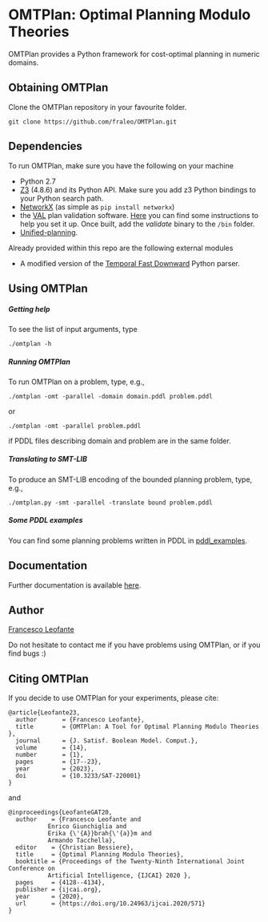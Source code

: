 # OMTPlan: Optimal Planning Modulo Theories

OMTPlan provides a Python framework for cost-optimal planning in numeric domains.


## Obtaining OMTPlan

Clone the OMTPlan repository in your favourite folder.
	
	git clone https://github.com/fraleo/OMTPlan.git


## Dependencies

To run OMTPlan, make sure you have the following on your machine

* Python 2.7
* [Z3](https://github.com/Z3Prover/z3) (4.8.6) and its Python API. Make sure you add z3 Python bindings to your Python search path.
* [NetworkX](https://networkx.github.io/) (as simple as `pip install networkx`)
* the [VAL](https://github.com/KCL-Planning/VAL) plan validation software. [Here](http://www.fast-downward.org/SettingUpVal) you can find some instructions to help you set it up. 
Once built, add the *validate* binary to  the `/bin` folder.
* [Unified-planning](https://github.com/aiplan4eu/unified-planning).



Already provided within this repo are the following external modules

* A modified version of the [Temporal Fast Downward](http://gki.informatik.uni-freiburg.de/tools/tfd/) Python parser.



## Using OMTPlan


##### Getting help

To see the list of input arguments, type

	./omtplan -h


##### Running OMTPlan

To run OMTPlan on a problem, type, e.g.,

	./omtplan -omt -parallel -domain domain.pddl problem.pddl

or

	./omtplan -omt -parallel problem.pddl

if PDDL files describing domain and problem are in the same folder.


##### Translating to SMT-LIB
 
To produce an SMT-LIB encoding of the bounded planning problem, type, e.g.,

	./omtplan.py -smt -parallel -translate bound problem.pddl 
 

##### Some PDDL examples

You can find some planning problems written in PDDL in [pddl_examples](/pddl_examples).


## Documentation

Further documentation is available [here](https://fraleo.github.io/OMTPlan/).


## Author

[Francesco Leofante](https://fraleo.github.io)

Do not hesitate to contact me if you have problems using OMTPlan, or if you find bugs :)


## Citing OMTPlan

If you decide to use OMTPlan for your experiments, please cite:

	@article{Leofante23,
	  author       = {Francesco Leofante},
	  title        = {OMTPlan: A Tool for Optimal Planning Modulo Theories },
	  journal      = {J. Satisf. Boolean Model. Comput.},
	  volume       = {14},
	  number       = {1},
	  pages        = {17--23},
	  year         = {2023},
	  doi          = {10.3233/SAT-220001}
	}

and 

	@inproceedings{LeofanteGAT20,
	  author    = {Francesco Leofante and
		       Enrico Giunchiglia and
		       Erika {\'{A}}brah{\'{a}}m and
		       Armando Tacchella},
	  editor    = {Christian Bessiere},
	  title     = {Optimal Planning Modulo Theories},
	  booktitle = {Proceedings of the Twenty-Ninth International Joint Conference on
		       Artificial Intelligence, {IJCAI} 2020 },
	  pages     = {4128--4134},
	  publisher = {ijcai.org},
	  year      = {2020},
	  url       = {https://doi.org/10.24963/ijcai.2020/571}
	}






